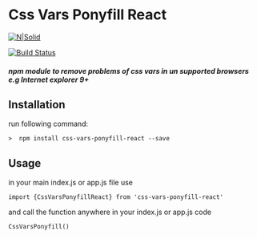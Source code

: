 # Css Vars Ponyfill React

[![N|Solid](https://shahidullahkhan.com/images/powered.png)](https://shahidullahkhan.com)

[![Build Status](https://shahidullahkhan.com/images/passing.svg)](https://travis-ci.org/joemccann/dillinger)

##### npm module to remove problems of css vars in un supported browsers e.g Internet explorer 9+

## Installation
run following command:

```>  npm install css-vars-ponyfill-react --save```

## Usage
in your main index.js or app.js file use


```
import {CssVarsPonyfillReact} from 'css-vars-ponyfill-react'
```

and call the function anywhere in your index.js or app.js code

```
CssVarsPonyfill()
```